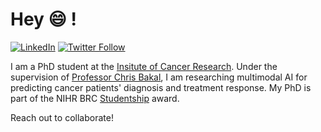 # Hey 😄 ! 

[![LinkedIn][linkedin-shield]][linkedin-url]
[![Twitter Follow](https://img.shields.io/twitter/follow/devriesmatt.svg?style=social)](https://x.com/reed_naidoo)  


I am a PhD student at the [Insitute of Cancer Research](https://www.icr.ac.uk/). Under the supervision of [Professor Chris Bakal](https://www.icr.ac.uk/our-research/researchers-and-teams/professor-chris-bakal), I am researching multimodal AI for predicting cancer patients' diagnosis and treatment response. My PhD is part of the NIHR BRC [Studentship]([https://mach3cancer.org/](https://www.maudsleybrc.nihr.ac.uk/academic-career-development/current-opportunities/phd-studentships-2023/)) award. 

Reach out to collaborate! 

[linkedin-shield]: https://img.shields.io/badge/-LinkedIn-black.svg?style=flat-square&logo=linkedin&colorB=555
[linkedin-url]: https://www.linkedin.com/in/reed-naidoo-02329a223/
